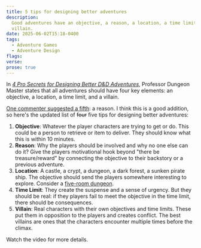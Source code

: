 ```yaml
---
title: 5 tips for designing better adventures
description:
  Good adventures have an objective, a reason, a location, a time limit, and a
  villain.
date: 2025-06-02T15:18-0400
tags:
  - Adventure Games
  - Adventure Design
flags:
verse:
prose: true
---
```


In
[_4 Pro Secrets for Designing Better D&D Adventures_](https://www.youtube.com/watch?v=NOMQyUuDq-0),
Professor Dungeon Master states that all adventures should have four key
elements: an objective, a location, a time limit, and a villain.

[One commenter suggested a fifth](https://www.youtube.com/watch?v=NOMQyUuDq-0&lc=Ugw7rKVNkQIWukwka294AaABAg):
a reason. I think this is a good addition, so here's the updated list of
~~four~~ five tips for designing better adventures:

1. **Objective**: Whatever the player characters are trying to get or do. This
   could be a person to retrieve or item to deliver. They should know what this
   is within 10 minutes.
2. **Reason**: Why the players should be involved and why no one else can do it?
   Give the players motivational hook beyond "there be treasure/reward" by
   connecting the objective to their backstory or a previous adventure.
3. **Location**: A castle, a crypt, a dungeon, a dark forest, a sunken pirate
   ship. The objective should send the players somewhere interesting to explore.
   Consider a [five-room dungeon](/adventure-games/five-room-dungeons).
4. **Time Limit**: They create the suspense and a sense of urgency. But they
   should be real: if they players fail to meet the objective in the time limit,
   there should be consequences.
5. **Villain**: Real characters with their own objectives and time limits. These
   put them in opposition to the players and creates conflict. The best villains
   are ones that the characters encounter multiple times before the climax.

Watch the video for more details.
